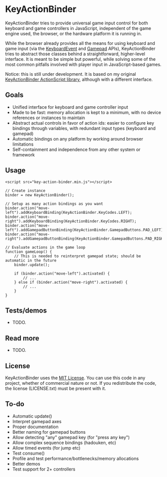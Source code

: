 # KeyActionBinder

KeyActionBinder tries to provide universal game input control for both keyboard and game controllers in JavaScript, independent of the game engine used, the browser, or the hardware platform it is running in.

While the browser already provides all the means for using keyboard and game input (via the [KeyboardEvent](https://developer.mozilla.org/en-US/docs/Web/API/KeyboardEvent/KeyboardEvent) and [Gamepad](https://developer.mozilla.org/en-US/docs/Web/Guide/API/Gamepad) APIs), KeyActionBinder tries to abstract those classes behind a straightforward, higher-level interface. It is meant to be simple but powerful, while solving some of the most common pitfalls involved with player input in JavaScript-based games.

Notice: this is still under development. It is based on my original [KeyActionBinder ActionScript library](https://github.com/zeh/key-action-binder), although with a different interface.


## Goals

 * Unified interface for keyboard and game controller input
 * Made to be fast: memory allocation is kept to a minimum, with no device references or instances to maintain
 * Abstract actual controls in favor of action ids: easier to configure key bindings through variables, with redundant input types (keyboard and gamepad)
 * Automatic bindings on any platform by working around browser limitations
 * Self-containment and independence from any other system or framework

## Usage

	<script src="key-action-binder.min.js"></script>

	// Create instance
	binder = new KeyActionBinder();
	
	// Setup as many action bindings as you want
	binder.action("move-left").addKeyboardBinding(KeyActionBinder.KeyCodes.LEFT);
	binder.action("move-right").addKeyboardBinding(KeyActionBinder.KeyCodes.RIGHT);
	binder.action("move-left").addGamepadButtonBinding(KeyActionBinder.GamepadButtons.PAD_LEFT);
	binder.action("move-right").addGamepadButtonBinding(KeyActionBinder.GamepadButtons.PAD_RIGHT);

	// Evaluate actions in the game loop
	function gameLoop() {
		// This is needed to reinterpret gamepad state; should be automatic in the future
		binder.update();

		if (binder.action("move-left").activated) {
			// ...
		} else if (binder.action("move-right").activated) {
			// ...
		}
	}

## Tests/demos

 * TODO.


## Read more

 * TODO.


## License

KeyActionBinder uses the [MIT License](http://choosealicense.com/licenses/mit/). You can use this code in any project, whether of commercial nature or not. If you redistribute the code, the license (LICENSE.txt) must be present with it.


## To-do

 * Automatic update()
 * Interpret gamepad axes
 * Proper documentation
 * Better naming for gamepad buttons
 * Allow detecting "any" gamepad key (for "press any key")
 * Allow complex sequence bindings (hadouken, etc)
 * Allow timed events (for jump etc)
 * Test consume()
 * Profile and test performance/bottlenecks/memory allocations
 * Better demos
 * Test support for 2+ controllers